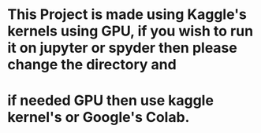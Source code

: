 # This Project is made using Kaggle's kernels using GPU, if you wish to run it on jupyter or spyder then please change the directory and
# if needed GPU then use kaggle kernel's or Google's Colab.
 

